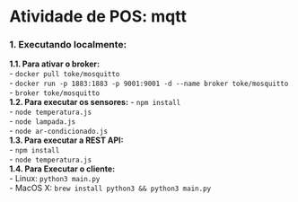 # Atividade de POS: mqtt

### 1. Executando localmente:
**1.1. Para ativar o broker:**  
    - `docker pull toke/mosquitto`  
    - `docker run -p 1883:1883 -p 9001:9001 -d --name broker toke/mosquitto`  
    -  `broker toke/mosquitto`  
**1.2. Para executar os sensores:**
    - `npm install`  
    - `node temperatura.js`  
    - `node lampada.js`  
    - `node ar-condicionado.js`  
**1.3. Para executar a REST API:**  
    - `npm install`  
    - `node temperatura.js`  
**1.4. Para Executar o cliente:**  
    - Linux: `python3 main.py`  
    - MacOS X: `brew install python3 && python3 main.py`
 
